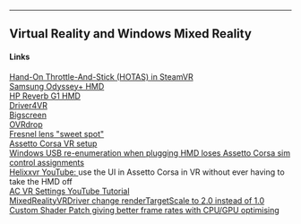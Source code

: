 
---
Virtual Reality and Windows Mixed Reality
---

#### Links
[Hand-On Throttle-And-Stick (HOTAS) in SteamVR](pedals/#HOTAS)  
[Samsung Odyssey+ HMD](pedals/#hmd)  
[HP Reverb G1 HMD](pedals/#HP)  
[Driver4VR](pedals/#Driver4VR)  
[Bigscreen](pedals/#Bigscreen)  
[OVRdrop](pedals/#OVRdrop)  
[Fresnel lens "sweet spot"](pedals/#fresnel)  
[Assetto Corsa VR setup](pedals/#AC)  
[Windows USB re-enumeration when plugging HMD loses Assetto Corsa sim control assignments](pedals/#USB)  
[Helixxvr YouTube: ](https://www.youtube.com/watch?v=bkZCWlC7ano&t=506s) use the UI in Assetto Corsa in VR without ever having to take the HMD off  
[AC VR Settings YouTube Tutorial](https://www.youtube.com/watch?v=D9uKWikvL2M&t=145s)  
[MixedRealityVRDriver change renderTargetScale to 2.0 instead of 1.0](https://www.racedepartment.com/threads/samsung-odyssey-install.160947/post-2874030)  
[Custom Shader Patch giving better frame rates with CPU/GPU optimising](https://www.racedepartment.com/threads/cm-custom-shader-patch-giving-better-frame-rates-with-cpu-gpu-optimising.162324/)  

